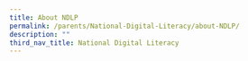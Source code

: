 ```yaml
---
title: About NDLP
permalink: /parents/National-Digital-Literacy/about-NDLP/
description: ""
third_nav_title: National Digital Literacy
---
```

